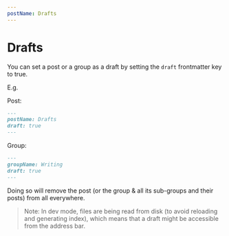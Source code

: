 ```yaml
---
postName: Drafts
---
```


# Drafts

You can set a post or a group as a draft by setting the `draft` frontmatter key to true.

E.g.

Post:
```md
---
postName: Drafts
draft: true
---
```

Group:
```md
---
groupName: Writing
draft: true
---
```

Doing so will remove the post (or the group & all its sub-groups and their posts) from all everywhere.

> Note: In dev mode, files are being read from disk (to avoid reloading and generating index), which means that a draft might be accessible from the address bar.
